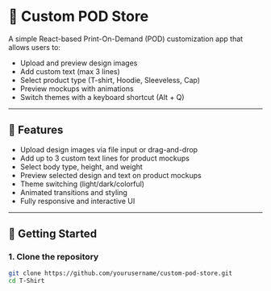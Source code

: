 # 🧵 Custom POD Store

A simple React-based Print-On-Demand (POD) customization app that allows users to:
- Upload and preview design images
- Add custom text (max 3 lines)
- Select product type (T-shirt, Hoodie, Sleeveless, Cap)
- Preview mockups with animations
- Switch themes with a keyboard shortcut (Alt + Q)

---

## 📸 Features

- Upload design images via file input or drag-and-drop
- Add up to 3 custom text lines for product mockups
- Select body type, height, and weight
- Preview selected design and text on product mockups
- Theme switching (light/dark/colorful)
- Animated transitions and styling
- Fully responsive and interactive UI

---

## 🚀 Getting Started

### 1. Clone the repository

```bash
git clone https://github.com/yourusername/custom-pod-store.git
cd T-Shirt
